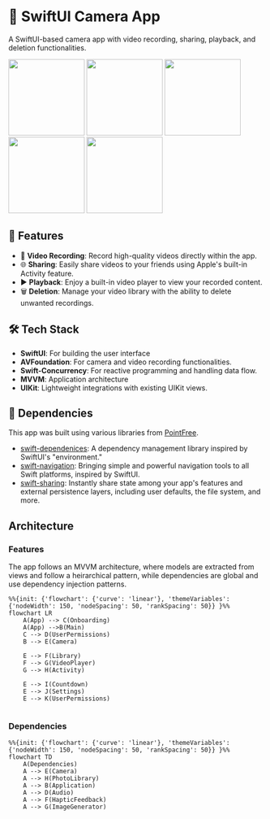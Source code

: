 # 📸 SwiftUI Camera App

A SwiftUI-based camera app with video recording, sharing, playback, and deletion functionalities.

<img width=150 src="https://github.com/user-attachments/assets/53de5b6e-cadc-494e-89b7-6bde399ffcd1">
<img width=150 src="https://github.com/user-attachments/assets/b2a6cef6-feb2-4b86-af2a-bc39689377e7">
<img width=150 src="https://github.com/user-attachments/assets/4424ec3d-146d-4736-bbca-78b87168f61e">
<img width=150 src="https://github.com/user-attachments/assets/38a60968-b48f-4d03-bedc-fe91b935b8c3">
<img width=150 src="https://github.com/user-attachments/assets/ae0ee5b6-886c-4571-a9ea-bdfc36cd72f7">

## 🚀 Features

- 🎥 **Video Recording**: Record high-quality videos directly within the app.
- 🌐 **Sharing**: Easily share videos to your friends using Apple's built-in Activity feature.
- ▶️ **Playback**: Enjoy a built-in video player to view your recorded content.
- 🗑️ **Deletion**: Manage your video library with the ability to delete unwanted recordings.

## 🛠️ Tech Stack
- **SwiftUI**: For building the user interface
- **AVFoundation**: For camera and video recording functionalities.
- **Swift-Concurrency**: For reactive programming and handling data flow.
- **MVVM**: Application architecture
- **UIKit**: Lightweight integrations with existing UIKit views.

## 🧰 Dependencies
This app was built using various libraries from [PointFree](https://www.pointfree.co/).
- [swift-dependenices](https://github.com/pointfreeco/swift-dependencies): A dependency management library inspired by SwiftUI's "environment."
- [swift-navigation](https://github.com/pointfreeco/swift-navigation): Bringing simple and powerful navigation tools to all Swift platforms, inspired by SwiftUI.
- [swift-sharing](https://github.com/pointfreeco/swift-sharing): Instantly share state among your app's features and external persistence layers, including user defaults, the file system, and more.

## Architecture

### Features

The app follows an MVVM architecture, where models are extracted from views and follow a heirarchical pattern, while dependencies are global and use dependency injection patterns.

```mermaid
%%{init: {'flowchart': {'curve': 'linear'}, 'themeVariables': {'nodeWidth': 150, 'nodeSpacing': 50, 'rankSpacing': 50}} }%%
flowchart LR
    A(App) --> C(Onboarding)
    A(App) -->B(Main)
    C --> D(UserPermissions)
    B --> E(Camera)

    E --> F(Library)
    F --> G(VideoPlayer)
    G --> H(Activity)

    E --> I(Countdown)
    E --> J(Settings)
    E --> K(UserPermissions)
    
```

### Dependencies
```mermaid
%%{init: {'flowchart': {'curve': 'linear'}, 'themeVariables': {'nodeWidth': 150, 'nodeSpacing': 50, 'rankSpacing': 50}} }%%
flowchart TD
    A(Dependencies)
    A --> E(Camera)
    A --> H(PhotoLibrary)
    A --> B(Application)
    A --> D(Audio)
    A --> F(HapticFeedback)
    A --> G(ImageGenerator)
```
